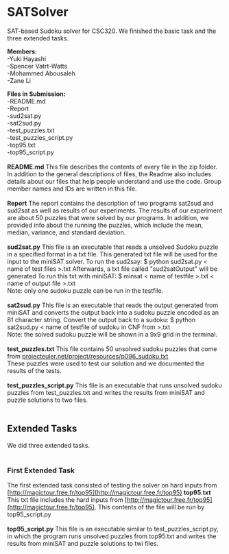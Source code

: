 # SATSolver
SAT-based Sudoku solver for CSC320.
We finished the basic task and the three extended tasks.  

**Members:**<br />
-Yuki Hayashi <br />
-Spencer Vatrt-Watts <br />
-Mohammed Abousaleh<br />
-Zane Li <br />


**Files in Submission:**<br />
-README.md<br />
-Report<br />
-sud2sat.py<br />
-sat2sud.py<br />
-test_puzzles.txt<br />
-test_puzzles_script.py<br />
-top95.txt<br />
-top95_script.py<br />
<br />
**README.md**
This file describes the contents of every file in the zip folder. In addition to the general descriptions of files,
the Readme also includes details about our files that help people understand and use the code. Group member names and IDs
are written in this file. 
<br />
<br />
**Report**
The report contains the description of two programs sat2sud and sud2sat as well as results of our experiments. The results of
our experiment are about 50 puzzles that were solved by our programs. In addition, we provided info about the running the puzzles, 
which include the mean, median, variance, and standard deviation. 
<br />
<br />
**sud2sat.py**
This file is an executable that reads a unsolved Sudoku puzzle in a specified format in a txt file. This generated txt file will be used for the input to the miniSAT solver. 
To run the sud2say: $ python sud2sat.py < name of test files >.txt 
Afterwards, a txt file called "sud2satOutput" will be generated
To run this txt with miniSAT: $ minsat < name of testfile >.txt < name of output file >.txt
<br />
Note: only one sudoku puzzle can be run in the testfile. 
<br />
<br />
**sat2sud.py**
This file is an executable that reads the output generated from miniSAT and converts the output back into a sudoku puzzle encoded as an 81 character string.
Convert the output back to a sudoku: 	$ python sat2sud.py < name of testfile of sudoku in CNF from >.txt
<br />
Note: the solved sudoku puzzle will be shown in a 9x9 grid in the terminal. 
<br />
<br />
**test_puzzles.txt**
This file contains 50 unsolved sudoku puzzles that come from [projecteuler.net/project/resources/p096_sudoku.txt](projecteuler.net/project/resources/p096_sudoku.txt) 
<br /> These puzzles were used to test our solution and we documented the results of the tests. 
<br />
<br />
**test_puzzles_script.py**
This file is an executable that runs unsolved sudoku puzzles from test_puzzles.txt and writes the results from miniSAT and 
puzzle solutions to two files. 
<br />
<br />
## Extended Tasks
We did three extended tasks. 
<br />
<br />
### First Extended Task
The first extended task consisted of testing the solver on hard inputs from [http://magictour.free.fr/top95](http://magictour.free.fr/top95)
**top95.txt**
This txt file includes the hard inputs from [http://magictour.free.fr/top95](http://magictour.free.fr/top95). This contents of the file will be run by top95_script.py
<br />
<br />
**top95_script.py**
This file is an executable similar to test_puzzles_script.py, in which the program runs unsolved puzzles from top95.txt and writes the results from miniSAT and puzzle solutions to twi files. 


